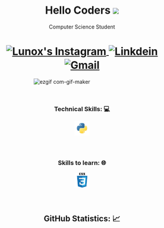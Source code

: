 
<!-- Title -->
<h1 align="center">Hello Coders
  <img src="https://raw.githubusercontent.com/iampavangandhi/iampavangandhi/master/gifs/Hi.gif" 
       width="30px">
  </h2></h1>


<!-- Quote -->
<p align="center"> Computer Science Student
  
  <!-- Social Network -->
<h1 align="center">
<a href="https://www.instagram.com/lunox.code/">
  <img align="center" 
       alt="Lunox's Instagram" 
       width="22px" 
       src="https://user-images.githubusercontent.com/55005374/103146167-0b04ac00-470b-11eb-84fc-db4b7299e4ef.png" />
  </a>
  
<a href="www.linkedin.com/in/shivam-gupta-a16287256">
  <img align="center" 
       alt="Linkdein" 
       width="22px" 
       src="https://user-images.githubusercontent.com/55005374/103146171-312a4c00-470b-11eb-8839-992580bb8206.png" />
  </a>
  
<a href="shivamgupta1046@gmail.com">
  <img align="center" 
       alt="Gmail" 
       width="22px" 
       src="https://user-images.githubusercontent.com/55005374/103146250-0d1b3a80-470c-11eb-8ead-a92232d45d6e.png" />
  </a>
</h1>




<!-- Background -->

<!-- I do add this "&nbsp;" because I can't center the GIFT, let me know if you know how do it -->
&nbsp;&nbsp;&nbsp;&nbsp;&nbsp;&nbsp;&nbsp;&nbsp;&nbsp;&nbsp;&nbsp;&nbsp;&nbsp;&nbsp;&nbsp;&nbsp;&nbsp;&nbsp;&nbsp;&nbsp;&nbsp;&nbsp;&nbsp;&nbsp;&nbsp;&nbsp;&nbsp;&nbsp;&nbsp;&nbsp;
![ezgif com-gif-maker](https://user-images.githubusercontent.com/55005374/95673501-37764680-0b66-11eb-8ee1-d4f4a2b285d9.gif)

&nbsp;

<!-- Technical Skills -->
<p><H3 align="center"><strong> Technical Skills: 💻 </strong></p>
  

  <code><img height="40" src="https://raw.githubusercontent.com/github/explore/80688e429a7d4ef2fca1e82350fe8e3517d3494d/topics/python/python.png"></code>
  <!---  <code><img height="40" src=""></code> --->
  <!---  <code><img height="40" src=""></code> --->
  <!---  <code><img height="40" src=""></code> --->
  <!---  <code><img height="40" src=""></code> --->
  <!---  <code><img height="40" src=""></code> --->
  <!---  <code><img height="40" src=""></code> --->
  <!---  <code><img height="40" src=""></code> --->
  <!---  <code><img height="40" src=""></code> --->
  <!---  <code><img height="40" src=""></code> --->




  </p>
  
&nbsp;  

  <!-- Skills to learn -->
<p><H3 align="center"><strong>Skills to learn: 🌐</strong></p>
  

  <code><img height="40" src="https://raw.githubusercontent.com/github/explore/80688e429a7d4ef2fca1e82350fe8e3517d3494d/topics/css/css.png"></code> 
 <!----- <code><img height="40" src=""></code> ----->
 <!----- <code><img height="40" src=""></code> ----->
 <!----- <code><img height="40" src=""></code> ----->
 <!----- <code><img height="40" src=""></code> ----->
 <!----- <code><img height="40" src=""></code> ----->
 <!----- <code><img height="40" src=""></code> ----->
 <!----- <code><img height="40" src=""></code> ----->
 <!----- <code><img height="40" src=""></code> ----->
 <!----- <code><img height="40" src=""></code> ----->
 <!----- <code><img height="40" src=""></code> ----->

  
  </p>
&nbsp;

<!-- GitHub Stats -->
<H2 align="center"><strong>GitHub Statistics: 📈
  </strong>
</H2>
    <p align="center">
      <div align="center">
    </p>
    
